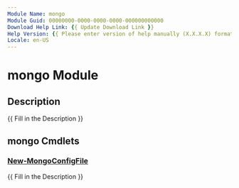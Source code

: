 ```yaml
---
Module Name: mongo
Module Guid: 00000000-0000-0000-0000-000000000000
Download Help Link: {{ Update Download Link }}
Help Version: {{ Please enter version of help manually (X.X.X.X) format }}
Locale: en-US
---
```


# mongo Module
## Description
{{ Fill in the Description }}

## mongo Cmdlets
### [New-MongoConfigFile](New-MongoConfigFile.md)
{{ Fill in the Description }}

